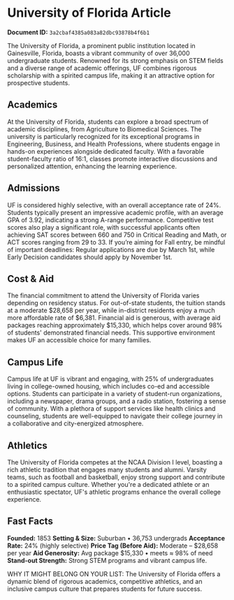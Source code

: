 # University of Florida Article

**Document ID:** `3a2cbaf4385a083a82dbc93878b4f6b1`

The University of Florida, a prominent public institution located in Gainesville, Florida, boasts a vibrant community of over 36,000 undergraduate students. Renowned for its strong emphasis on STEM fields and a diverse range of academic offerings, UF combines rigorous scholarship with a spirited campus life, making it an attractive option for prospective students.

## Academics
At the University of Florida, students can explore a broad spectrum of academic disciplines, from Agriculture to Biomedical Sciences. The university is particularly recognized for its exceptional programs in Engineering, Business, and Health Professions, where students engage in hands-on experiences alongside dedicated faculty. With a favorable student-faculty ratio of 16:1, classes promote interactive discussions and personalized attention, enhancing the learning experience.

## Admissions
UF is considered highly selective, with an overall acceptance rate of 24%. Students typically present an impressive academic profile, with an average GPA of 3.92, indicating a strong A-range performance. Competitive test scores also play a significant role, with successful applicants often achieving SAT scores between 660 and 750 in Critical Reading and Math, or ACT scores ranging from 29 to 33. If you’re aiming for Fall entry, be mindful of important deadlines: Regular applications are due by March 1st, while Early Decision candidates should apply by November 1st.

## Cost & Aid
The financial commitment to attend the University of Florida varies depending on residency status. For out-of-state students, the tuition stands at a moderate $28,658 per year, while in-district residents enjoy a much more affordable rate of $6,381. Financial aid is generous, with average aid packages reaching approximately $15,330, which helps cover around 98% of students' demonstrated financial needs. This supportive environment makes UF an accessible choice for many families.

## Campus Life
Campus life at UF is vibrant and engaging, with 25% of undergraduates living in college-owned housing, which includes co-ed and accessible options. Students can participate in a variety of student-run organizations, including a newspaper, drama groups, and a radio station, fostering a sense of community. With a plethora of support services like health clinics and counseling, students are well-equipped to navigate their college journey in a collaborative and city-energized atmosphere.

## Athletics
The University of Florida competes at the NCAA Division I level, boasting a rich athletic tradition that engages many students and alumni. Varsity teams, such as football and basketball, enjoy strong support and contribute to a spirited campus culture. Whether you're a dedicated athlete or an enthusiastic spectator, UF's athletic programs enhance the overall college experience.

## Fast Facts
**Founded:** 1853
**Setting & Size:** Suburban • 36,753 undergrads
**Acceptance Rate:** 24% (highly selective)
**Price Tag (Before Aid):** Moderate – $28,658 per year
**Aid Generosity:** Avg package $15,330 • meets ≈ 98% of need
**Stand-out Strength:** Strong STEM programs and vibrant campus life.

WHY IT MIGHT BELONG ON YOUR LIST: The University of Florida offers a dynamic blend of rigorous academics, competitive athletics, and an inclusive campus culture that prepares students for future success.
